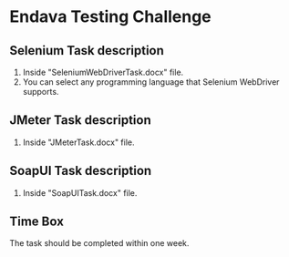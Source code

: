 # Endava Testing Challenge

## Selenium Task description
1) Inside "SeleniumWebDriverTask.docx" file.
2) You can select any programming language that Selenium WebDriver supports.

## JMeter Task description
1) Inside "JMeterTask.docx" file.

## SoapUI Task description
1) Inside "SoapUITask.docx" file.


## Time Box 
The task should be completed within one week. 
